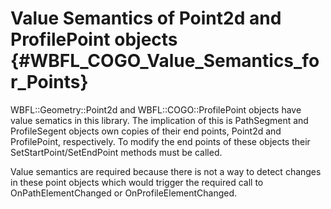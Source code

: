 # Value Semantics of Point2d and ProfilePoint objects {#WBFL_COGO_Value_Semantics_for_Points}

WBFL::Geometry::Point2d and WBFL::COGO::ProfilePoint objects have value sematics in this library. The implication of this is PathSegment and ProfileSegent objects own copies of their end points, Point2d and ProfilePoint, respectively. To modify the end points of these objects their SetStartPoint/SetEndPoint methods must be called.

Value semantics are required because there is not a way to detect changes in these point objects which would trigger the required call to OnPathElementChanged or OnProfileElementChanged.
